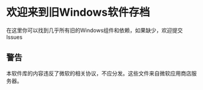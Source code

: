 # 欢迎来到旧Windows软件存档
在这里你可以找到几乎所有旧的Windows组件和依赖，如果缺少，欢迎提交Issues

## 警告
本软件库的内容违反了微软的相关协议，不应分发。这些文件来自微软应用商店服务器。
